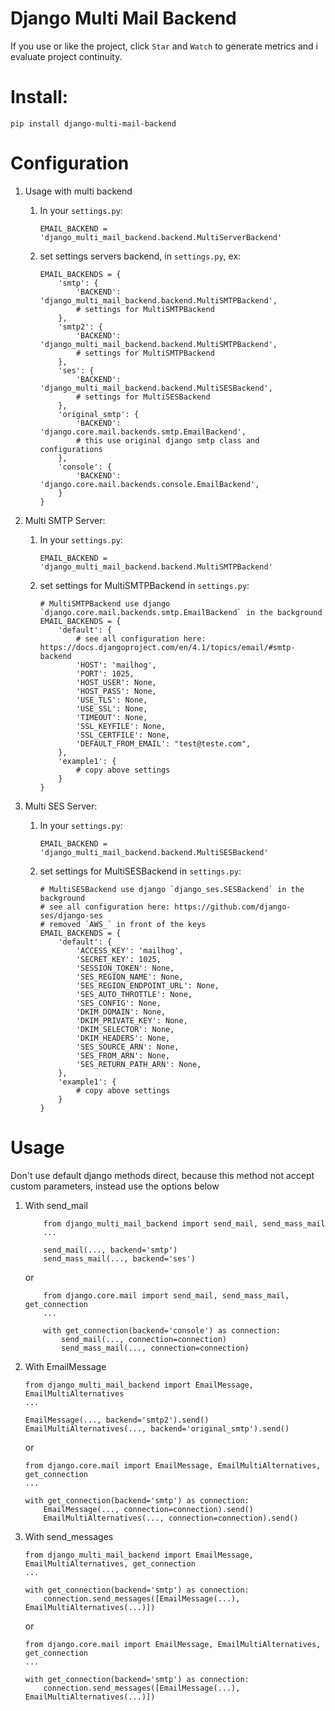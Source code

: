 Django Multi Mail Backend
=

If you use or like the project, click `Star` and `Watch` to generate metrics and i evaluate project continuity.

# Install:
    pip install django-multi-mail-backend

# Configuration
1. Usage with multi backend
    1. In your `settings.py`:
        ```
        EMAIL_BACKEND = 'django_multi_mail_backend.backend.MultiServerBackend'
        ```
    
    1. set settings servers backend, in `settings.py`, ex:
        ```
        EMAIL_BACKENDS = {
            'smtp': {
                'BACKEND': 'django_multi_mail_backend.backend.MultiSMTPBackend',
                # settings for MultiSMTPBackend
            },
            'smtp2': {
                'BACKEND': 'django_multi_mail_backend.backend.MultiSMTPBackend',
                # settings for MultiSMTPBackend
            },
            'ses': {
                'BACKEND': 'django_multi_mail_backend.backend.MultiSESBackend',
                # settings for MultiSESBackend
            },
            'original_smtp': {
                'BACKEND': 'django.core.mail.backends.smtp.EmailBackend',
                # this use original django smtp class and configurations
            },
            'console': {
                'BACKEND': 'django.core.mail.backends.console.EmailBackend',
            }
        }
        ```

1. Multi SMTP Server:

    1. In your `settings.py`:
        ```
        EMAIL_BACKEND = 'django_multi_mail_backend.backend.MultiSMTPBackend'
        ```
    
    1. set settings for MultiSMTPBackend in `settings.py`:
        ```
        # MultiSMTPBackend use django `django.core.mail.backends.smtp.EmailBackend` in the background
        EMAIL_BACKENDS = {
            'default': {
                # see all configuration here: https://docs.djangoproject.com/en/4.1/topics/email/#smtp-backend
                'HOST': 'mailhog',
                'PORT': 1025,
                'HOST_USER': None,
                'HOST_PASS': None,
                'USE_TLS': None,
                'USE_SSL': None,
                'TIMEOUT': None,
                'SSL_KEYFILE': None,
                'SSL_CERTFILE': None,
                'DEFAULT_FROM_EMAIL': "test@teste.com",
            },
            'example1': {
                # copy above settings
            }
        }
        ```

1. Multi SES Server:

    1. In your `settings.py`:
        ```
        EMAIL_BACKEND = 'django_multi_mail_backend.backend.MultiSESBackend'
        ```
    
    1. set settings for MultiSESBackend in `settings.py`:
        ```
        # MultiSESBackend use django `django_ses.SESBackend` in the background
        # see all configuration here: https://github.com/django-ses/django-ses
        # removed `AWS_` in front of the keys
        EMAIL_BACKENDS = {
            'default': {
                'ACCESS_KEY': 'mailhog',
                'SECRET_KEY': 1025,
                'SESSION_TOKEN': None,
                'SES_REGION_NAME': None,
                'SES_REGION_ENDPOINT_URL': None,
                'SES_AUTO_THROTTLE': None,
                'SES_CONFIG': None,
                'DKIM_DOMAIN': None,
                'DKIM_PRIVATE_KEY': None,
                'DKIM_SELECTOR': None,
                'DKIM_HEADERS': None,
                'SES_SOURCE_ARN': None,
                'SES_FROM_ARN': None,
                'SES_RETURN_PATH_ARN': None,
            },
            'example1': {
                # copy above settings
            }
        }
        ```

# Usage

Don't use default django methods direct, because this method not accept custom parameters,
instead use the options below

1. With send_mail
    ```
        from django_multi_mail_backend import send_mail, send_mass_mail
        ...

        send_mail(..., backend='smtp')
        send_mass_mail(..., backend='ses')
    ```
    or
    ```
        from django.core.mail import send_mail, send_mass_mail, get_connection
        ...

        with get_connection(backend='console') as connection:
            send_mail(..., connection=connection)
            send_mass_mail(..., connection=connection)
    ```

1. With EmailMessage
    ```
    from django_multi_mail_backend import EmailMessage, EmailMultiAlternatives
    ...

    EmailMessage(..., backend='smtp2').send()
    EmailMultiAlternatives(..., backend='original_smtp').send()
    ```
    or 
    ```
    from django.core.mail import EmailMessage, EmailMultiAlternatives, get_connection
    ...

    with get_connection(backend='smtp') as connection:
        EmailMessage(..., connection=connection).send()
        EmailMultiAlternatives(..., connection=connection).send()
    ```

1. With send_messages
    ```
    from django_multi_mail_backend import EmailMessage, EmailMultiAlternatives, get_connection
    ...

    with get_connection(backend='smtp') as connection:
        connection.send_messages([EmailMessage(...), EmailMultiAlternatives(...)])
    ```
    or
    ```
    from django.core.mail import EmailMessage, EmailMultiAlternatives, get_connection
    ...

    with get_connection(backend='smtp') as connection:
        connection.send_messages([EmailMessage(...), EmailMultiAlternatives(...)])
    ```
